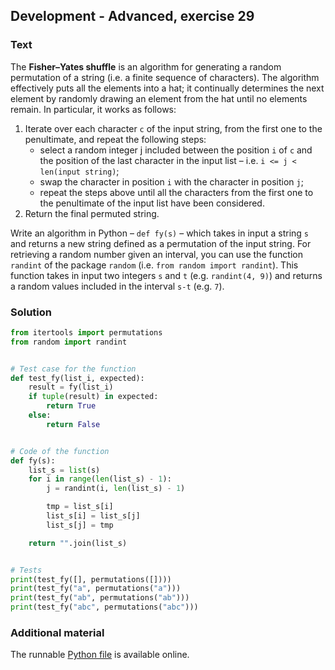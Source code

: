 ## Development - Advanced, exercise 29

### Text
The **Fisher–Yates shuffle** is an algorithm for generating a random permutation of a string (i.e. a finite sequence of characters). The algorithm effectively puts all the elements into a hat; it continually determines the next element by randomly drawing an element from the hat until no elements remain. In particular, it works as follows:

1. Iterate over each character `c` of the input string, from the first one to the penultimate, and repeat the following steps:
   * select a random integer j included between the position `i` of `c` and the position of the last character in the input list – i.e. `i <= j < len(input string)`;
   * swap the character in position `i` with the character in position `j`;
   * repeat the steps above until all the characters from the first one to the penultimate of the input list have been considered.
2. Return the final permuted string.

Write an algorithm in Python – `def fy(s)` – which takes in input a string `s` and returns a new string defined as a permutation of the input string. For retrieving a random number given an interval, you can use the function `randint` of the package `random` (i.e. `from random import randint`). This function takes in input two integers `s` and `t` (e.g. `randint(4, 9)`) and returns a random values included in the interval `s-t` (e.g. `7`).


### Solution
```python
from itertools import permutations
from random import randint


# Test case for the function
def test_fy(list_i, expected):
    result = fy(list_i)
    if tuple(result) in expected:
        return True
    else:
        return False


# Code of the function
def fy(s):
    list_s = list(s)
    for i in range(len(list_s) - 1):
        j = randint(i, len(list_s) - 1)

        tmp = list_s[i]
        list_s[i] = list_s[j] 
        list_s[j] = tmp

    return "".join(list_s)


# Tests
print(test_fy([], permutations([])))
print(test_fy("a", permutations("a")))
print(test_fy("ab", permutations("ab")))
print(test_fy("abc", permutations("abc")))
``` 

### Additional material
The runnable [Python file](exercise_29.py) is available online.
